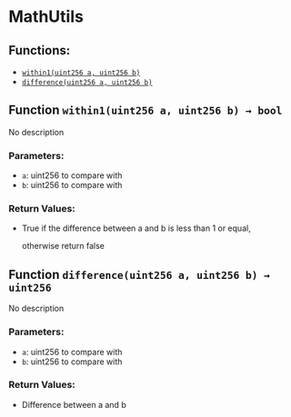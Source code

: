 # MathUtils

## Functions:

* [`within1(uint256 a, uint256 b)`](mathutils.md#MathUtils-within1-uint256-uint256-)
* [`difference(uint256 a, uint256 b)`](mathutils.md#MathUtils-difference-uint256-uint256-)

## Function `within1(uint256 a, uint256 b) → bool` <a id="MathUtils-within1-uint256-uint256-"></a>

No description

### Parameters:

* `a`: uint256 to compare with
* `b`: uint256 to compare with

### Return Values:

* True if the difference between a and b is less than 1 or equal,

  otherwise return false

## Function `difference(uint256 a, uint256 b) → uint256` <a id="MathUtils-difference-uint256-uint256-"></a>

No description

### Parameters:

* `a`: uint256 to compare with
* `b`: uint256 to compare with

### Return Values:

* Difference between a and b

